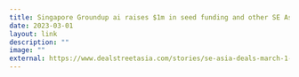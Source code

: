 ```yaml
---
title: Singapore Groundup ai raises $1m in seed funding and other SE Asia deals
date: 2023-03-01
layout: link
description: ""
image: ""
external: https://www.dealstreetasia.com/stories/se-asia-deals-march-1-332291
---
```

